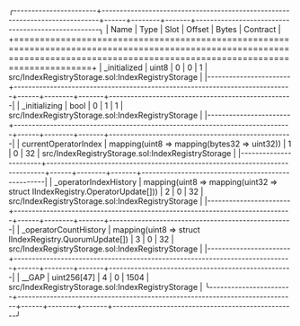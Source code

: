 
╭-----------------------+-----------------------------------------------------------------------------+------+--------+-------+---------------------------------------------------╮
| Name                  | Type                                                                        | Slot | Offset | Bytes | Contract                                          |
+=================================================================================================================================================================================+
| _initialized          | uint8                                                                       | 0    | 0      | 1     | src/IndexRegistryStorage.sol:IndexRegistryStorage |
|-----------------------+-----------------------------------------------------------------------------+------+--------+-------+---------------------------------------------------|
| _initializing         | bool                                                                        | 0    | 1      | 1     | src/IndexRegistryStorage.sol:IndexRegistryStorage |
|-----------------------+-----------------------------------------------------------------------------+------+--------+-------+---------------------------------------------------|
| currentOperatorIndex  | mapping(uint8 => mapping(bytes32 => uint32))                                | 1    | 0      | 32    | src/IndexRegistryStorage.sol:IndexRegistryStorage |
|-----------------------+-----------------------------------------------------------------------------+------+--------+-------+---------------------------------------------------|
| _operatorIndexHistory | mapping(uint8 => mapping(uint32 => struct IIndexRegistry.OperatorUpdate[])) | 2    | 0      | 32    | src/IndexRegistryStorage.sol:IndexRegistryStorage |
|-----------------------+-----------------------------------------------------------------------------+------+--------+-------+---------------------------------------------------|
| _operatorCountHistory | mapping(uint8 => struct IIndexRegistry.QuorumUpdate[])                      | 3    | 0      | 32    | src/IndexRegistryStorage.sol:IndexRegistryStorage |
|-----------------------+-----------------------------------------------------------------------------+------+--------+-------+---------------------------------------------------|
| __GAP                 | uint256[47]                                                                 | 4    | 0      | 1504  | src/IndexRegistryStorage.sol:IndexRegistryStorage |
╰-----------------------+-----------------------------------------------------------------------------+------+--------+-------+---------------------------------------------------╯

